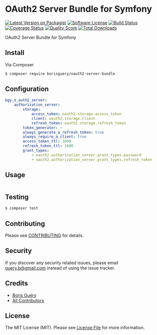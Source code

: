 # OAuth2 Server Bundle for Symfony

[![Latest Version on Packagist][ico-version]][link-packagist]
[![Software License][ico-license]](LICENSE.md)
[![Build Status][ico-travis]][link-travis]
[![Coverage Status][ico-scrutinizer]][link-scrutinizer]
[![Quality Score][ico-code-quality]][link-code-quality]
[![Total Downloads][ico-downloads]][link-downloads]

OAuth2 Server Bundle for Symfony

## Install

Via Composer

``` bash
$ composer require borisguery/oauth2-server-bundle
```

## Configuration

``` yaml
bgy_o_auth2_server:
    authorization_server:
        storage: 
            access_token: oauth2.storage.access_token
            client: oauth2.storage.client
            refresh_token: oauth2.storage.refresh_token
        token_generator: ~
        always_generate_a_refresh_token: true
        always_require_a_client: true
        access_token_ttl: 3600
        refresh_token_ttl: 3600
        grant_types:
            - oauth2.authorization_server.grant_types.password
            - oauth2.authorization_server.grant_types.refresh_token

```

## Usage

``` php
```

## Testing

``` bash
$ composer test
```

## Contributing

Please see [CONTRIBUTING](CONTRIBUTING.md) for details.

## Security

If you discover any security related issues, please email guery.b@gmail.com instead of using the issue tracker.

## Credits

- [Boris Guéry][link-author]
- [All Contributors][link-contributors]

## License

The MIT License (MIT). Please see [License File](LICENSE.md) for more information.

[ico-version]: https://img.shields.io/packagist/v/borisguery/oauth2-server-bundle.svg?style=flat-square
[ico-license]: https://img.shields.io/badge/license-MIT-brightgreen.svg?style=flat-square
[ico-travis]: https://img.shields.io/travis/borisguery/oauth2-server-bundle/master.svg?style=flat-square
[ico-scrutinizer]: https://img.shields.io/scrutinizer/coverage/g/borisguery/oauth2-server-bundle.svg?style=flat-square
[ico-code-quality]: https://img.shields.io/scrutinizer/g/borisguery/oauth2-server-bundle.svg?style=flat-square
[ico-downloads]: https://img.shields.io/packagist/dt/borisguery/oauth2-server-bundle.svg?style=flat-square

[link-packagist]: https://packagist.org/packages/borisguery/oauth2-server-bundle
[link-travis]: https://travis-ci.org/borisguery/oauth2-server-bundle
[link-scrutinizer]: https://scrutinizer-ci.com/g/borisguery/oauth2-server-bundle/code-structure
[link-code-quality]: https://scrutinizer-ci.com/g/borisguery/oauth2-server-bundle
[link-downloads]: https://packagist.org/packages/borisguery/oauth2-server-bundle
[link-author]: https://github.com/borisguery
[link-contributors]: ../../contributors
